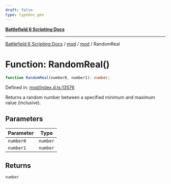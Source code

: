```yaml
---
draft: false
type: typedoc_gen
---
```


[**Battlefield 6 Scripting Docs**](../../../_index.md)

***

[Battlefield 6 Scripting Docs](../../../_index.md) / [mod](../../_index.md) / [mod](../_index.md) / RandomReal

# Function: RandomReal()

```ts
function RandomReal(number0, number1): number;
```

Defined in: [mod/index.d.ts:13576](https://github.com/battlefield-portal-community/portal-docs/blob/6d87e21c5922a3efb03c634dbe98e5fe6e797672/generators/santiago/mod/index.d.ts#L13576)

Returns a random number between a specified minimum and maximum value (inclusive).

## Parameters

| Parameter | Type |
| ------ | ------ |
| `number0` | `number` |
| `number1` | `number` |

## Returns

`number`
